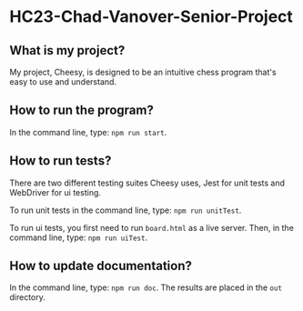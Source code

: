 # HC23-Chad-Vanover-Senior-Project
## What is my project?

My project, Cheesy, is designed to be an intuitive chess program that's easy to use and understand.

## How to run the program?

In the command line, type: `npm run start`.

## How to run tests?

There are two different testing suites Cheesy uses, Jest for unit tests and WebDriver for ui testing.

To run unit tests in the command line, type: `npm run unitTest`.

To run ui tests, you first need to run `board.html` as a live server. Then, in the command line, type: `npm run uiTest`.

## How to update documentation?

In the command line, type: `npm run doc`. The results are placed in the `out` directory.